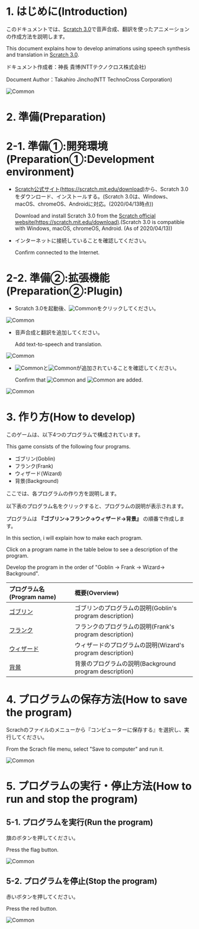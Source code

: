 # 1. はじめに(Introduction)

このドキュメントでは、[Scratch 3.0](https://scratch.mit.edu/download)で音声合成、翻訳を使ったアニメーションの作成方法を説明します。

This document explains how to develop animations using speech synthesis and translation in [Scratch 3.0](https://scratch.mit.edu/download).

ドキュメント作成者：神長 貴博(NTTテクノクロス株式会社)

Document Author：Takahiro Jincho(NTT TechnoCross Corporation)

![Common](figure/common/scene_at_school.gif)

# 2. 準備(Preparation)
# 2-1. 準備①:開発環境(Preparation①:Development environment)

- [Scratch公式サイト(https://scratch.mit.edu/download)](https://scratch.mit.edu/download)から、Scratch 3.0をダウンロード、インストールする。(Scratch 3.0は、Windows、macOS、chromeOS、Androidに対応。(2020/04/13時点))

    Download and install Scratch 3.0 from the [Scratch official website(https://scratch.mit.edu/download)](https://scratch.mit.edu/download).(Scratch 3.0 is compatible with Windows, macOS, chromeOS, Android. (As of 2020/04/13))

- インターネットに接続していることを確認してください。

    Confirm connected to the Internet.

# 2-2. 準備②:拡張機能(Preparation②:Plugin)

- Scratch 3.0を起動後、![Common](figure/common/plugin.png)をクリックしてください。

![Common](figure/common/scratch_startup_screen.png)

- 音声合成と翻訳を追加してください。

    Add text-to-speech and translation.

![Common](figure/common/plugin_screen.png)

- ![Common](figure/common/tspeech_button.png)と![Common](figure/common/trans_button.png)が追加されていることを確認してください。

    Confirm that ![Common](figure/common/tspeech_button.png) and ![Common](figure/common/trans_button.png) are added.

![Common](figure/common/scratch_startup_screen_plugin.png)

# 3. 作り方(How to develop)

このゲームは、以下4つのプログラムで構成されています。

This game consists of the following four programs.

- ゴブリン(Goblin)
- フランク(Frank)
- ウィザード(Wizard)
- 背景(Background)

ここでは、各プログラムの作り方を説明します。

以下表のプログラム名をクリックすると、プログラムの説明が表示されます。

プログラムは **『ゴブリン→フランク→ウィザード→背景』** の順番で作成します。

In this section, i will explain how to make each program.

Click on a program name in the table below to see a description of the program.

Develop the program in the order of "Goblin -> Frank -> Wizard-> Background".

| プログラム名(Program name) | 概要(Overview) |
|:----|:----|
| [ゴブリン](goblin.md) | ゴブリンのプログラムの説明(Goblin's program description) |
| [フランク](frank.md) | フランクのプログラムの説明(Frank's program description) |
| [ウィザード](wizard.md)| ウィザードのプログラムの説明(Wizard's program description) |
| [背景](background.md) | 背景のプログラムの説明(Background program description) |

# 4. プログラムの保存方法(How to save the program)

Scrachのファイルのメニューから『コンピューターに保存する』を選択し、実行してください。

From the Scrach file menu, select "Save to computer" and run it.

![Common](figure/common/save.png)

# 5. プログラムの実行・停止方法(How to run and stop the program)

## 5-1. プログラムを実行(Run the program)

旗のボタンを押してください。

Press the flag button.

![Common](figure/common/run_app_button.png)

## 5-2. プログラムを停止(Stop the program)

赤いボタンを押してください。

Press the red button.

![Common](figure/common/stop_app_button.png)
